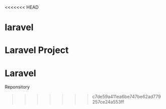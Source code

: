 <<<<<<< HEAD
# laravel
Laravel Project
=======
# Laravel
Reponsitory
>>>>>>> c7de59a411ea6be747be62ad779257ce24a553ff
